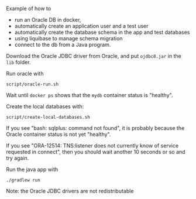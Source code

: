 
Example of how to 

  * run an Oracle DB in docker, 
  * automatically create an application user and a test user 
  * automatically create the database schema in the app and test databases
  * using liquibase to manage schema migration
  * connect to the db from a Java program.

Download the Oracle JDBC driver from Oracle, and put `ojdbc8.jar` in the `lib` folder.

Run oracle with

    script/oracle-run.sh

Wait until `docker ps` shows that the `mydb` container status is "healthy".

Create the local databases with:

    script/create-local-databases.sh

If you see "bash: sqlplus: command not found", it is probably because the Oracle container status is not yet "healthy".

If you see "ORA-12514: TNS:listener does not currently know of service requested in connect", then you should wait another 10 seconds or so and try again.

Run the java app with

    ./gradlew run

Note: the Oracle JDBC drivers are not redistributable
